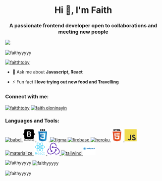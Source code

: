 
<h1 align="center">Hi 👋, I'm Faith</h1>
<h3 align="center">A passionate frontend developer open to collaborations and meeting new people</h3>
<img align=‘right’ width=‘400’ src='https://media.tenor.com/AlUkiGkR2j8AAAAM/new-game-ahagon-umiko-programming.gif'/>

<p align="left"> <img src="https://komarev.com/ghpvc/?username=faithyyyyy&label=Profile%20views&color=0e75b6&style=flat" alt="faithyyyyy" /> </p>

<p align="left"> <a href="https://twitter.com/faitthtoby" target="blank"><img src="https://img.shields.io/twitter/follow/faitthtoby?logo=twitter&style=for-the-badge" alt="faitthtoby" /></a> </p>

- 💬 Ask me about **Javascript, React**

- ⚡ Fun fact **I love trying out new food and Travelling**

<h3 align="left">Connect with me:</h3>
<p align="left">
<a href="https://twitter.com/faitthtoby" target="blank"><img align="center" src="https://raw.githubusercontent.com/rahuldkjain/github-profile-readme-generator/master/src/images/icons/Social/twitter.svg" alt="faitthtoby" height="30" width="40" /></a>
<a href="https://linkedin.com/in/faith oloninayin" target="blank"><img align="center" src="https://raw.githubusercontent.com/rahuldkjain/github-profile-readme-generator/master/src/images/icons/Social/linked-in-alt.svg" alt="faith oloninayin" height="30" width="40" /></a>
</p>

<h3 align="left">Languages and Tools:</h3>
<p align="left"> <a href="https://babeljs.io/" target="_blank" rel="noreferrer"> <img src="https://www.vectorlogo.zone/logos/babeljs/babeljs-icon.svg" alt="babel" width="40" height="40"/> </a> <a href="https://getbootstrap.com" target="_blank" rel="noreferrer"> <img src="https://raw.githubusercontent.com/devicons/devicon/master/icons/bootstrap/bootstrap-plain-wordmark.svg" alt="bootstrap" width="40" height="40"/> </a> <a href="https://www.w3schools.com/css/" target="_blank" rel="noreferrer"> <img src="https://raw.githubusercontent.com/devicons/devicon/master/icons/css3/css3-original-wordmark.svg" alt="css3" width="40" height="40"/> </a> <a href="https://www.figma.com/" target="_blank" rel="noreferrer"> <img src="https://www.vectorlogo.zone/logos/figma/figma-icon.svg" alt="figma" width="40" height="40"/> </a> <a href="https://firebase.google.com/" target="_blank" rel="noreferrer"> <img src="https://www.vectorlogo.zone/logos/firebase/firebase-icon.svg" alt="firebase" width="40" height="40"/> </a> <a href="https://heroku.com" target="_blank" rel="noreferrer"> <img src="https://www.vectorlogo.zone/logos/heroku/heroku-icon.svg" alt="heroku" width="40" height="40"/> </a> <a href="https://www.w3.org/html/" target="_blank" rel="noreferrer"> <img src="https://raw.githubusercontent.com/devicons/devicon/master/icons/html5/html5-original-wordmark.svg" alt="html5" width="40" height="40"/> </a> <a href="https://developer.mozilla.org/en-US/docs/Web/JavaScript" target="_blank" rel="noreferrer"> <img src="https://raw.githubusercontent.com/devicons/devicon/master/icons/javascript/javascript-original.svg" alt="javascript" width="40" height="40"/> </a> <a href="https://materializecss.com/" target="_blank" rel="noreferrer"> <img src="https://raw.githubusercontent.com/prplx/svg-logos/5585531d45d294869c4eaab4d7cf2e9c167710a9/svg/materialize.svg" alt="materialize" width="40" height="40"/> </a> <a href="https://reactjs.org/" target="_blank" rel="noreferrer"> <img src="https://raw.githubusercontent.com/devicons/devicon/master/icons/react/react-original-wordmark.svg" alt="react" width="40" height="40"/> </a> <a href="https://redux.js.org" target="_blank" rel="noreferrer"> <img src="https://raw.githubusercontent.com/devicons/devicon/master/icons/redux/redux-original.svg" alt="redux" width="40" height="40"/> </a> <a href="https://tailwindcss.com/" target="_blank" rel="noreferrer"> <img src="https://www.vectorlogo.zone/logos/tailwindcss/tailwindcss-icon.svg" alt="tailwind" width="40" height="40"/> </a> <a href="https://webpack.js.org" target="_blank" rel="noreferrer"> <img src="https://raw.githubusercontent.com/devicons/devicon/d00d0969292a6569d45b06d3f350f463a0107b0d/icons/webpack/webpack-original-wordmark.svg" alt="webpack" width="40" height="40"/> </a> </p>

<p><img align="left" src="https://my-github-stats-5lt7-faithyyyyy.vercel.app/api/top-langs?username=faithyyyyy&show_icons=true&locale=en&layout=compact" alt="faithyyyyy" /></p>

<p>&nbsp;<img align="center" src="https://my-github-stats-5lt7-faithyyyyy.vercel.app/api?username=faithyyyyy&show_icons=true&locale=en" alt="faithyyyyy" /></p>

<p><img align="center" src="https://github-readme-streak-stats.herokuapp.com/?user=faithyyyyy&" alt="faithyyyyy" /></p>
